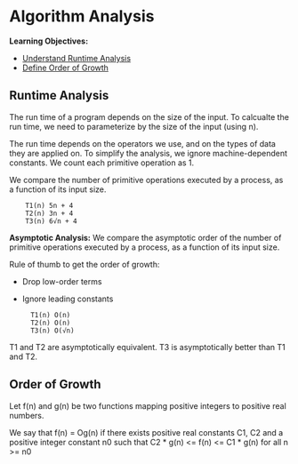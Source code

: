 # Algorithm Analysis

**Learning Objectives:**
* [Understand Runtime Analysis](#runtime-analysis)
* [Define Order of Growth](#order-of-growth)

## Runtime Analysis

The run time of a program depends on the size of the input. To calcualte the run time, we need to parameterize by the size of the input (using n).

The run time depends on the operators we use, and on the types of data they are applied on. To simplify the analysis, we ignore machine-dependent constants. We count each primitive operation as 1.

We compare the number of primitive operations executed by a process, as a function of its input size.

        T1(n) 5n + 4
        T2(n) 3n + 4
        T3(n) 6√n + 4

**Asymptotic Analysis:** We compare the asymptotic order of the number of primitive operations executed by a process, as a function of its input size.

Rule of thumb to get the order of growth:
* Drop low-order terms
* Ignore leading constants

        T1(n) O(n)
        T2(n) O(n)
        T3(n) O(√n)

T1 and T2 are asymptotically equivalent. T3 is asymptotically better than T1 and T2.

## Order of Growth

Let f(n) and g(n) be two functions mapping positive integers to positive real numbers.

We say that f(n) = Og(n) if there exists positive real constants C1, C2 and a positive integer constant n0 such that C2 * g(n) <= f(n) <= C1 * g(n) for all n >= n0



